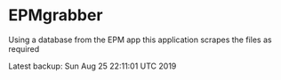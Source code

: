 # EPMgrabber
Using a database from the EPM app this application scrapes the files as required


Latest backup: Sun Aug 25 22:11:01 UTC 2019
